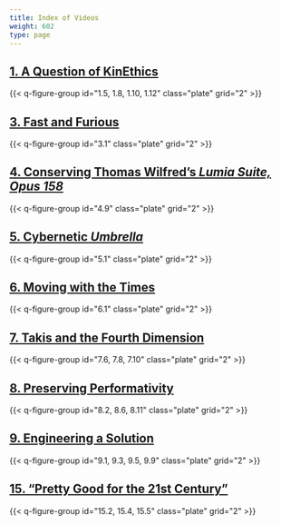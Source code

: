 ```yaml
---
title: Index of Videos
weight: 602
type: page
---
```


## [1. A Question of KinEthics](../keynotes/1-bek/)

{{< q-figure-group id="1.5, 1.8, 1.10, 1.12" class="plate" grid="2" >}}

## [3. Fast and Furious](../case-studies/3-gilberg/)

{{< q-figure-group id="3.1" class="plate" grid="2" >}}

## [4. Conserving Thomas Wilfred’s *Lumia Suite, Opus 158*](../case-studies/4-snow/)

{{< q-figure-group id="4.9" class="plate" grid="2" >}}

## [5. Cybernetic *Umbrella*](../case-studies/5-lawson/)

{{< q-figure-group id="5.1" class="plate" grid="2" >}}

## [6. Moving with the Times](../case-studies/6-phillips/)

{{< q-figure-group id="6.1" class="plate" grid="2" >}}

## [7. Takis and the Fourth Dimension](../collections/7-stephenson/)

{{< q-figure-group id="7.6, 7.8, 7.10" class="plate" grid="2" >}}

## [8. Preserving Performativity](../collections/8-pavic_mestric/)

{{< q-figure-group id="8.2, 8.6, 8.11" class="plate" grid="2" >}}

## [9. Engineering a Solution](../collections/9-gillies/)

{{< q-figure-group id="9.1, 9.3, 9.5, 9.9" class="plate" grid="2" >}}

## [15. “Pretty Good for the 21st Century”](../theoretical-issues/15-brobbel_rees/)

{{< q-figure-group id="15.2, 15.4, 15.5" class="plate" grid="2" >}}
